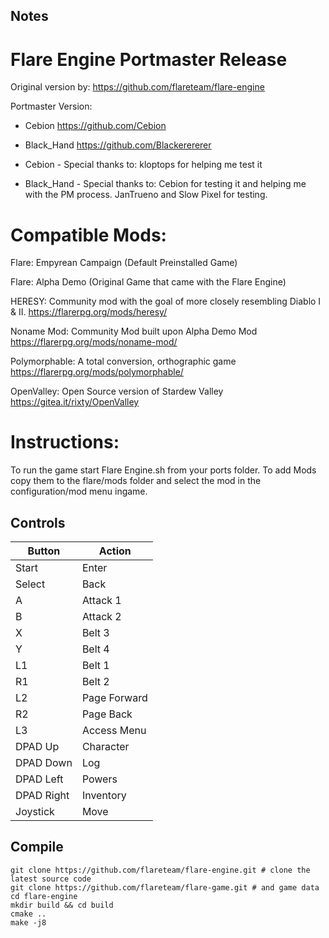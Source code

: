 ## Notes

# Flare Engine Portmaster Release
Original version by:
	https://github.com/flareteam/flare-engine

Portmaster Version: 	

- Cebion https://github.com/Cebion
- Black_Hand https://github.com/Blackerererer
	
- Cebion - Special thanks to: kloptops for helping me test it
- Black_Hand - Special thanks to: Cebion for testing it and helping me with the PM process. JanTrueno and Slow Pixel for testing.

# Compatible Mods:
Flare: Empyrean Campaign (Default Preinstalled Game)

Flare: Alpha Demo (Original Game that came with the Flare Engine)

HERESY: Community mod with the goal of more closely resembling Diablo I & II. https://flarerpg.org/mods/heresy/

Noname Mod: Community Mod built upon Alpha Demo Mod https://flarerpg.org/mods/noname-mod/

Polymorphable: A total conversion, orthographic game https://flarerpg.org/mods/polymorphable/

OpenValley: Open Source version of Stardew Valley https://gitea.it/rixty/OpenValley

# Instructions:

To run the game start Flare Engine.sh from your ports folder.
To add Mods copy them to the flare/mods folder and select the mod in the configuration/mod menu ingame.


## Controls

| Button | Action |
|--|--| 
|Start|Enter|
|Select|Back|
|A|Attack 1|
|B|Attack 2|
|X|Belt 3|
|Y|Belt 4|
|L1|Belt 1|
|R1|Belt 2|
|L2|Page Forward|
|R2|Page Back|
|L3|Access Menu|
|DPAD Up|Character|
|DPAD Down|Log|
|DPAD Left|Powers|
|DPAD Right|Inventory|
|Joystick|Move|


## Compile

```shell
git clone https://github.com/flareteam/flare-engine.git # clone the latest source code
git clone https://github.com/flareteam/flare-game.git # and game data
cd flare-engine 
mkdir build && cd build
cmake ..
make -j8
```
